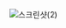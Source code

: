 ![스크린샷(2)](https://user-images.githubusercontent.com/62008219/206056251-9c3929e3-7a86-4cdd-a382-c698fe6cdb05.png)
